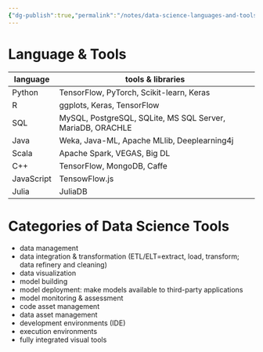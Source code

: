 ```yaml
---
{"dg-publish":true,"permalink":"/notes/data-science-languages-and-tools/"}
---
```



# Language & Tools
| language | tools & libraries |
| -- |  -- |
| Python | TensorFlow, PyTorch, Scikit-learn, Keras |
| R | ggplots, Keras, TensorFlow |
| SQL | MySQL, PostgreSQL, SQLite, MS SQL Server, MariaDB, ORACHLE|
| Java | Weka, Java-ML, Apache MLlib, Deeplearning4j |
| Scala | Apache Spark, VEGAS, Big DL |
| C++ | TensorFlow, MongoDB, Caffe |
| JavaScript | TensowFlow.js 
| Julia | JuliaDB |

# Categories of Data Science Tools
- data management
- data integration & transformation (ETL/ELT=extract, load, transform; data refinery and cleaning)
- data visualization
- model building
- model deployment:  make models available to third-party applications
- model monitoring & assessment
- code asset management
- data asset management
- development environments (IDE)
- execution environments
- fully integrated visual tools